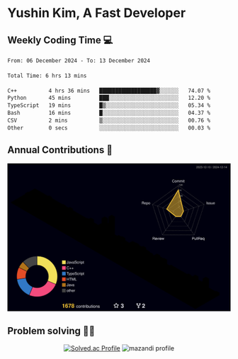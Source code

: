 # Yushin Kim, A Fast Developer

## Weekly Coding Time 💻

<!--START_SECTION:waka-->

```txt
From: 06 December 2024 - To: 13 December 2024

Total Time: 6 hrs 13 mins

C++          4 hrs 36 mins   ██████████████████▓░░░░░░   74.07 %
Python       45 mins         ███░░░░░░░░░░░░░░░░░░░░░░   12.20 %
TypeScript   19 mins         █▒░░░░░░░░░░░░░░░░░░░░░░░   05.34 %
Bash         16 mins         █░░░░░░░░░░░░░░░░░░░░░░░░   04.37 %
CSV          2 mins          ▒░░░░░░░░░░░░░░░░░░░░░░░░   00.76 %
Other        0 secs          ░░░░░░░░░░░░░░░░░░░░░░░░░   00.03 %
```

<!--END_SECTION:waka-->

## Annual Contributions 🏃

![](./profile-3d-contrib/profile-night-rainbow.svg)

## Problem solving 👨‍💻

<div align="center">

[![Solved.ac Profile](http://mazassumnida.wtf/api/v2/generate_badge?boj=kys010306)](https://solved.ac/kys010306)
![mazandi profile](http://mazandi.herokuapp.com/api?handle=kys010306&theme=dark)

</div>
